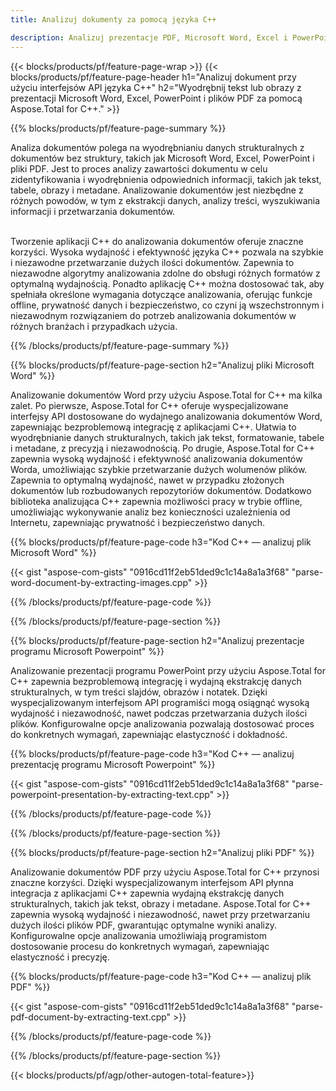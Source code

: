 ```yaml
---
title: Analizuj dokumenty za pomocą języka C++ 

description: Analizuj prezentacje PDF, Microsoft Word, Excel i PowerPoint za pośrednictwem aplikacji C++. Wymieniony kod C++ umożliwiający łatwe wyodrębnianie tekstu lub obrazów.
---
```


{{< blocks/products/pf/feature-page-wrap >}}
{{< blocks/products/pf/feature-page-header h1="Analizuj dokument przy użyciu interfejsów API języka C++" h2="Wyodrębnij tekst lub obrazy z prezentacji Microsoft Word, Excel, PowerPoint i plików PDF za pomocą Aspose.Total for C++." >}}

{{% blocks/products/pf/feature-page-summary %}}

Analiza dokumentów polega na wyodrębnianiu danych strukturalnych z dokumentów bez struktury, takich jak Microsoft Word, Excel, PowerPoint i pliki PDF. Jest to proces analizy zawartości dokumentu w celu zidentyfikowania i wyodrębnienia odpowiednich informacji, takich jak tekst, tabele, obrazy i metadane. Analizowanie dokumentów jest niezbędne z różnych powodów, w tym z ekstrakcji danych, analizy treści, wyszukiwania informacji i przetwarzania dokumentów. <br /><br />

Tworzenie aplikacji C++ do analizowania dokumentów oferuje znaczne korzyści. Wysoka wydajność i efektywność języka C++ pozwala na szybkie i niezawodne przetwarzanie dużych ilości dokumentów. Zapewnia to niezawodne algorytmy analizowania zdolne do obsługi różnych formatów z optymalną wydajnością. Ponadto aplikację C++ można dostosować tak, aby spełniała określone wymagania dotyczące analizowania, oferując funkcje offline, prywatność danych i bezpieczeństwo, co czyni ją wszechstronnym i niezawodnym rozwiązaniem do potrzeb analizowania dokumentów w różnych branżach i przypadkach użycia.

{{% /blocks/products/pf/feature-page-summary  %}}

{{% blocks/products/pf/feature-page-section  h2="Analizuj pliki Microsoft Word" %}}

Analizowanie dokumentów Word przy użyciu Aspose.Total for C++ ma kilka zalet. Po pierwsze, Aspose.Total for C++ oferuje wyspecjalizowane interfejsy API dostosowane do wydajnego analizowania dokumentów Word, zapewniając bezproblemową integrację z aplikacjami C++. Ułatwia to wyodrębnianie danych strukturalnych, takich jak tekst, formatowanie, tabele i metadane, z precyzją i niezawodnością. Po drugie, Aspose.Total for C++ zapewnia wysoką wydajność i efektywność analizowania dokumentów Worda, umożliwiając szybkie przetwarzanie dużych wolumenów plików. Zapewnia to optymalną wydajność, nawet w przypadku złożonych dokumentów lub rozbudowanych repozytoriów dokumentów. Dodatkowo biblioteka analizująca C++ zapewnia możliwości pracy w trybie offline, umożliwiając wykonywanie analiz bez konieczności uzależnienia od Internetu, zapewniając prywatność i bezpieczeństwo danych. 

{{% blocks/products/pf/feature-page-code h3="Kod C++ — analizuj plik Microsoft Word" %}}

{{< gist "aspose-com-gists" "0916cd11f2eb51ded9c1c14a8a1a3f68" "parse-word-document-by-extracting-images.cpp" >}}

{{% /blocks/products/pf/feature-page-code  %}}

{{% /blocks/products/pf/feature-page-section %}}

{{% blocks/products/pf/feature-page-section  h2="Analizuj prezentacje programu Microsoft Powerpoint" %}}

Analizowanie prezentacji programu PowerPoint przy użyciu Aspose.Total for C++ zapewnia bezproblemową integrację i wydajną ekstrakcję danych strukturalnych, w tym treści slajdów, obrazów i notatek. Dzięki wyspecjalizowanym interfejsom API programiści mogą osiągnąć wysoką wydajność i niezawodność, nawet podczas przetwarzania dużych ilości plików. Konfigurowalne opcje analizowania pozwalają dostosować proces do konkretnych wymagań, zapewniając elastyczność i dokładność.

{{% blocks/products/pf/feature-page-code h3="Kod C++ — analizuj prezentację programu Microsoft Powerpoint" %}}

{{< gist "aspose-com-gists" "0916cd11f2eb51ded9c1c14a8a1a3f68" "parse-powerpoint-presentation-by-extracting-text.cpp" >}}

{{% /blocks/products/pf/feature-page-code  %}}

{{% /blocks/products/pf/feature-page-section %}}

{{% blocks/products/pf/feature-page-section  h2="Analizuj pliki PDF" %}}

Analizowanie dokumentów PDF przy użyciu Aspose.Total for C++ przynosi znaczne korzyści. Dzięki wyspecjalizowanym interfejsom API płynna integracja z aplikacjami C++ zapewnia wydajną ekstrakcję danych strukturalnych, takich jak tekst, obrazy i metadane. Aspose.Total for C++ zapewnia wysoką wydajność i niezawodność, nawet przy przetwarzaniu dużych ilości plików PDF, gwarantując optymalne wyniki analizy. Konfigurowalne opcje analizowania umożliwiają programistom dostosowanie procesu do konkretnych wymagań, zapewniając elastyczność i precyzję. 

{{% blocks/products/pf/feature-page-code h3="Kod C++ — analizuj plik PDF" %}}

{{< gist "aspose-com-gists" "0916cd11f2eb51ded9c1c14a8a1a3f68" "parse-pdf-document-by-extracting-text.cpp" >}}

{{% /blocks/products/pf/feature-page-code  %}}

{{% /blocks/products/pf/feature-page-section %}}

{{< blocks/products/pf/agp/other-autogen-total-feature>}}